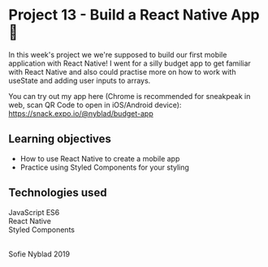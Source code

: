 # Project 13 - Build a React Native App 📱

In this week's project we we're supposed to build our first mobile application with React Native! I went for a silly budget app to get familiar with React Native and also could practise more on how to work with useState and adding user inputs to arrays.

You can try out my app here (Chrome is recommended for sneakpeak in web, scan QR Code to open in iOS/Android device): <br>
https://snack.expo.io/@nyblad/budget-app

## Learning objectives
* How to use React Native to create a mobile app
* Practice using Styled Components for your styling

## Technologies used
JavaScript ES6 <br>
React Native<br>
Styled Components

<br>
Sofie Nyblad 2019

